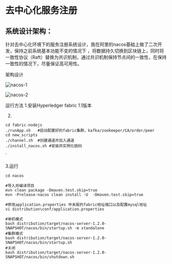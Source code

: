 # 去中心化服务注册

## 系统设计架构：

针对去中心化环境下的服务注册系统设计，我在阿里的nacos基础上做了二次开发，保持之前系统基本功能不变的情况下 ，将数据持久切换到区块链上，同时将一致性协议（Raft）替换为共识机制，通过共识机制保持节点间的一致性，在保持一致性的情况下，尽量保证高可用性。

架构设计

![nacos-1]([https://github.com/modriclee/Decentrolized-ServiceRegistry/blob/master/nacos-%E6%9E%B6%E6%9E%84%E5%9B%BE.jpg](https://github.com/modriclee/Decentrolized-ServiceRegistry/blob/master/nacos-架构图.jpg))

![nacos-2]([https://github.com/modriclee/Decentrolized-ServiceRegistry/blob/master/nacos-%E6%9E%B6%E6%9E%84%E5%9B%BE2.jpg](https://github.com/modriclee/Decentrolized-ServiceRegistry/blob/master/nacos-架构图2.jpg))

运行方法
1.安装Hyperledger fabric 1.1版本

2.

```
cd fabric-nodejs
./runApp.sh   #启动配置好的fabric集群，kafka/zookeeper/CA/order/peer
cd new_scripts
./channel.sh  #创建通道并加入通道
./install_nacos.sh #安装并实例化链码
```

`

3.运行

```
cd nacos

#导入并编译项目
mvn clean package -Dmaven.test.skip=true
mvn -Prelease-nacos clean install -U  -Dmaven.test.skip=true

#修改application.properties 中末尾的fabric地址端口以及配置mysql地址
vi distribution\conf/application.properties

#单机模式
bash distribution/target/nacos-server-1.2.0-SNAPSHOT/nacos/bin/startup.sh -m standalone
#集群模式
bash distribution/target/nacos-server-1.2.0-SNAPSHOT/nacos/bin/startup.sh
#关闭
bash distribution/target/nacos-server-1.2.0-SNAPSHOT/nacos/bin/shutdown.sh

```
